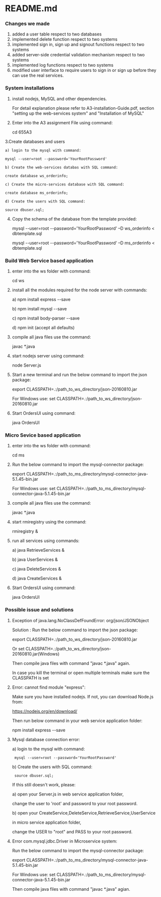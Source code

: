 # README.md

### Changes we made
1. added a user table respect to two databases
2. implemented delete function respect to two systems
3. implemented sign in, sign up and signout functions respect to two systems
4. added server-side credential validation mechanism respect to two systems
5. implemented log functions respect to two systems
6. modified user interface to require users to sign in or sign up before they can use the real services.

### System installations
1. install nodejs, MySQL and other dependencies.

    For detail explanation please refer to A3-installation-Guide.pdf,
    section "setting up the web-services system" and
    "Installation of MySQL"

2. Enter into the A3 assignment File using command:

    cd 655A3

3.Create databases and users

    a) login to the mysql with command:

    mysql --user=root --password='YourRootPassword'

    b) Create the web-services databas with SQL command:

    create database ws_orderinfo;

    c) Create the micro-services database with SQL command:

    create database ms_orderinfo;

    d) Create the users with SQL command:

    source dbuser.sql;

4. Copy the schema of the database from the template provided:

    mysql --user=root --password='YourRootPassword' –D ws_orderinfo <
    dbtemplate.sql

    mysql --user=root --password='YourRootPassword' –D ms_orderinfo <
    dbtemplate.sql


### Build Web Service based application
1. enter into the ws folder with command:

    cd ws

2. install all the modules required for the node server with commands:

    a) npm install express --save

    b) npm install mysql --save

    c) npm install body-parser --save

    d) npm init (accept all defaults)

3. compile all java files use the command:

    javac *.java

4. start nodejs server using command:

    node Server.js

5. Start a new terminal and run the below command to import the json package:

    export CLASSPATH=.:/path_to_ws_directory/json-20160810.jar

    For Windows use: set CLASSPATH=.:/path_to_ws_directory/json-20160810.jar

6. Start OrdersUI using command:

    java OrdersUI

### Micro Sevice based application

1. enter into the ws folder with command:

    cd ms

2. Run the below command to import the mysql-connector package:

    export CLASSPATH=.:/path_to_ms_directory/mysql-connector-java-5.1.45-bin.jar

    For Windows use: set CLASSPATH=.:/path_to_ms_directory/mysql-connector-java-5.1.45-bin.jar

3. compile all java files use the command:

    javac *.java

4. start rmiregistry using the command:

    rmiregistry &

5. run all services using commands:

    a) java RetrieveServices &

    b) java UserServices &

    c) java DeleteServices &

    d) java CreateServices &

5. Start OrdersUI using command:

    java OrdersUI

### Possible issue and solutions

1. Exception of java.lang.NoClassDefFoundError: org/json/JSONObject

     Solution : Run the below command to import the json package:

     export CLASSPATH=.:/path_to_ws_directory/json-20160810.jar

     Or set CLASSPATH=.:/path_to_ws_directory/json-20160810.jar(Windows)

     Then compile java files with command "javac *.java" again.

     In case you kill the terminal or open multiple terminals make sure the CLASSPATH is set

2. Error: cannot find module "express":

    Make sure you have installed nodejs. If not, you can download Node.js from:

    https://nodejs.org/en/download/

    Then run below command in your web service application folder:

    npm install express --save

3. Mysql database connection error:

    a) login to the mysql with command:

        mysql --user=root --password='YourRootPassword'

    b) Create the users with SQL command:

        source dbuser.sql;

    If this still doesn't work, please:

    a) open your Server.js in web service application folder,

    change the user to 'root' and password to your root password.

    b) open your CreateService,DeleteService,RetrieveService,UserService

    in micro service application folder,

    change the USER to "root" and PASS to your root password.

4. Error com.mysql.jdbc.Driver in Microservice system:

    Run the below command to import the mysql-connector package:

    export CLASSPATH=.:/path_to_ms_directory/mysql-connector-java-5.1.45-bin.jar

    For Windows use: set CLASSPATH=.:/path_to_ms_directory/mysql-connector-java-5.1.45-bin.jar

    Then compile java files with command "javac *.java" agian.


